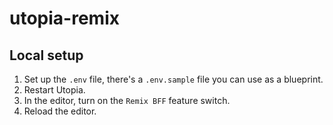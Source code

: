 # utopia-remix

## Local setup

1. Set up the `.env` file, there's a `.env.sample` file you can use as a blueprint.
2. Restart Utopia.
3. In the editor, turn on the `Remix BFF` feature switch.
4. Reload the editor.
